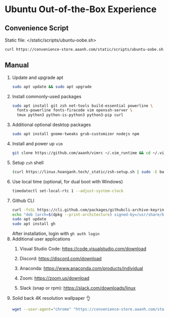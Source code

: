 # Ubuntu Out-of-the-Box Experience

## Convenience Script

Static file: </static/scripts/ubuntu-oobe.sh>

```bash
curl https://convenience-store.aaanh.com/static/scripts/ubuntu-oobe.sh | bash
```

## Manual

1. Update and upgrade apt
    ```sh
    sudo apt update && sudo apt upgrade
    ```
2. Install commonly-used packages
    ```sh
    sudo apt install git zsh net-tools build-essential powerline \
      fonts-powerline fonts-firacode vim openssh-server \
      tmux python3 python-is-python3 python3-pip curl
    ```
3. Additional optional desktop packages
    ```sh
    sudo apt install gnome-tweaks grub-customizer nodejs npm
    ```
4. Install and power up `vim`
    ```sh
    git clone https://github.com/aaanh/vimrc ~/.vim_runtime && cd ~/.vim_runtime && ./install_awesome_vimrc.sh
    ```
5. Setup `zsh` shell
    ```sh
    (curl https://linux.hoanganh.tech/_static/zsh-setup.sh | sudo -E bash -)
    ```
6. Use local time (optional, for dual boot with Windows)
    ```sh
    timedatectl set-local-rtc 1 --adjust-system-clock
    ```
7. Github CLI
    ```sh
    curl -fsSL https://cli.github.com/packages/githubcli-archive-keyring.gpg | sudo dd of=/usr/share/keyrings/githubcli-archive-keyring.gpg
    echo "deb [arch=$(dpkg --print-architecture) signed-by=/usr/share/keyrings/githubcli-archive-keyring.gpg] https://cli.github.com/packages stable main" | sudo tee /etc/apt/sources.list.d/github-cli.list > /dev/null
    sudo apt update
    sudo apt install gh
    ```
    After installation, login with `gh auth login`
8. Additional user applications
   1. Visual Studio Code: <https://code.visualstudio.com/download>

   2.  Discord: <https://discord.com/download>

   3.  Anaconda: <https://www.anaconda.com/products/individual>

   4.  Zoom: <https://zoom.us/download>

   5.  Slack (snap or rpm): <https://slack.com/downloads/linux>
9.  Solid back 4K resolution wallpaper 👌
    ```sh
    wget --user-agent="chrome" "https://convenience-store.aaanh.com/static/images/black-solid-4k.png" -O ~/
    ```